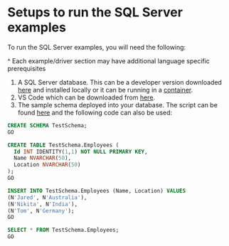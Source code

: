 # Setups to run the SQL Server examples

To run the SQL Server examples, you will need the following:

^ Each example/driver section may have additional language specific prerequisites

1. A SQL Server database. This can be a developer version downloaded [here](https://www.microsoft.com/sql-server/sql-server-downloads) and installed locally or it can be running in a [container](https://learn.microsoft.com/sql/linux/quickstart-install-connect-docker?view=sql-server-ver16&pivots=cs1-bash).
1. VS Code which can be downloaded from [here](https://code.visualstudio.com/download).
1. The sample schema deployed into your database. The script can be found [here](./scripts/demo_schema.sql) and the following code can also be used:

```sql
CREATE SCHEMA TestSchema;
GO

CREATE TABLE TestSchema.Employees (
  Id INT IDENTITY(1,1) NOT NULL PRIMARY KEY,
  Name NVARCHAR(50),
  Location NVARCHAR(50)
);
GO

INSERT INTO TestSchema.Employees (Name, Location) VALUES
(N'Jared', N'Australia'),
(N'Nikita', N'India'),
(N'Tom', N'Germany');
GO

SELECT * FROM TestSchema.Employees;
GO
```
